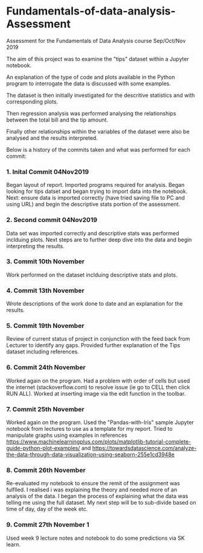 # Fundamentals-of-data-analysis-Assessment

Assessment for the Fundamentals of Data Analysis course Sep/Oct/Nov 2019

The aim of this project was to examine the "tips" dataset within a Jupyter notebook.

An explanation of the type of code and plots available in the Python program to interrogate the data is discussed with some examples.

The dataset is then initially investigated for the descritive statistics and with corresponding plots.

Then regression analysis was performed analysing the relationships between the total bill and the tip amount.

Finally other relationships within the variables of the dataset were also be analysed and the results interpreted.

Below is a history of the commits taken and what was performed for each commit:

### 1. Inital Commit 04Nov2019
Began layout of report. Imported programs required for analysis. Began looking for tips datset and began trying to import data into the notebook.
Next: ensure data is imported correctly (have tried saving file to PC and using URL) and begin the descriptive stats portion of the assessment.

### 2. Second commit 04Nov2019
Data set was imported correctly and descriptive stats was performed inclduing plots.
Next steps are to further deep dive into the data and begin interpreting the results.

### 3. Commit 10th November
Work performed on the dataset inclduing descriptive stats and plots.

### 4. Commit 13th November
Wrote descriptions of the work done to date and an explanation for the results.

### 5. Commit 19th November
Review of current status of project in conjunction with the feed back from Lecturer to identify any gaps. Provided further explanation of the Tips dataset including references.

### 6. Commit 24th November
Worked again on the program. Had a problem with order of cells but used the internet (stackoverflow.com) to resolve issue (ie go to CELL then click RUN ALL). Worked at inserting image via the edit function in the toolbar.

### 7. Commit 25th November
Worked again on the program. Used the "Pandas-with-Iris" sample Jupyter notebook from lectures to use as a template for my report. Tried to manipulate graphs using examples in references https://www.machinelearningplus.com/plots/matplotlib-tutorial-complete-guide-python-plot-examples/ and https://towardsdatascience.com/analyze-the-data-through-data-visualization-using-seaborn-255e1cd3948e

### 8. Commit 26th November
Re-evaluated my notebook to ensure the remit of the assignment was fulflled. I realised i was explaining the theory and needed more of an analysis of the data. I began the process of explaining what the data was telling me using the full dataset. My next step will be to sub-divide based on time of day, day of the week etc.

### 9. Commit 27th November 1
Used week 9 lecture notes and notebook to do some predictions via SK learn.

